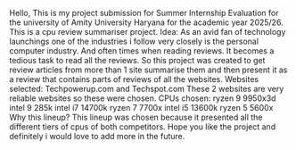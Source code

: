 Hello,
This is my project submission for Summer Internship Evaluation for the university of Amity University Haryana for the academic year 2025/26.
This is a cpu review summariser project.
Idea:
As an avid fan of technology launchings one of the industries i follow very closely is the personal computer industry.
And often times when reading reviews. It becomes a tedious task to read all the reviews.
So this project was created to get review articles from more than 1 site summarise them and then present it as a review that contains parts of reviews of all the websites.
Websites selected: Techpowerup.com and Techspot.com
These 2 websites are very reliable websites so these were chosen.
CPUs chosen:
ryzen 9 9950x3d
intel 9 285k
intel i7 14700k
ryzen 7 7700x
intel i5 13600k
ryzen 5 5600x
Why this lineup?
This lineup was chosen because it presented all the different tiers of cpus of both competitors.
Hope you like the project and definitely i would love to add more in the future.
